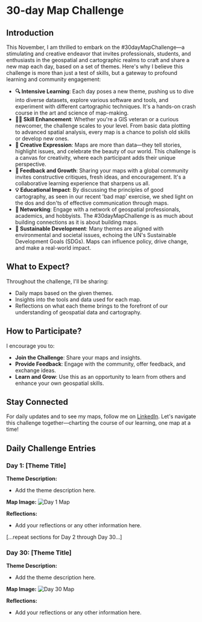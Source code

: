 # 30-day Map Challenge

## Introduction
This November, I am thrilled to embark on the #30dayMapChallenge—a stimulating and creative endeavor that invites professionals, students, and enthusiasts in the geospatial and cartographic realms to craft and share a new map each day, based on a set of themes. Here's why I believe this challenge is more than just a test of skills, but a gateway to profound learning and community engagement:

- **🔍 Intensive Learning**: Each day poses a new theme, pushing us to dive into diverse datasets, explore various software and tools, and experiment with different cartographic techniques. It's a hands-on crash course in the art and science of map-making.
- **👩‍💻 Skill Enhancement**: Whether you're a GIS veteran or a curious newcomer, the challenge scales to your level. From basic data plotting to advanced spatial analysis, every map is a chance to polish old skills or develop new ones.
- **🌟 Creative Expression**: Maps are more than data—they tell stories, highlight issues, and celebrate the beauty of our world. This challenge is a canvas for creativity, where each participant adds their unique perspective.
- **🔄 Feedback and Growth**: Sharing your maps with a global community invites constructive critiques, fresh ideas, and encouragement. It's a collaborative learning experience that sharpens us all.
- **💡 Educational Impact**: By discussing the principles of good cartography, as seen in our recent 'bad map' exercise, we shed light on the dos and don'ts of effective communication through maps.
- **🔗 Networking**: Engage with a network of geospatial professionals, academics, and hobbyists. The #30dayMapChallenge is as much about building connections as it is about building maps.
- **🌱 Sustainable Development**: Many themes are aligned with environmental and societal issues, echoing the UN's Sustainable Development Goals (SDGs). Maps can influence policy, drive change, and make a real-world impact.

## What to Expect?
Throughout the challenge, I'll be sharing:
- Daily maps based on the given themes.
- Insights into the tools and data used for each map.
- Reflections on what each theme brings to the forefront of our understanding of geospatial data and cartography.

## How to Participate?
I encourage you to:
- **Join the Challenge**: Share your maps and insights.
- **Provide Feedback**: Engage with the community, offer feedback, and exchange ideas.
- **Learn and Grow**: Use this as an opportunity to learn from others and enhance your own geospatial skills.

## Stay Connected
For daily updates and to see my maps, follow me on [LinkedIn](https://www.linkedin.com/in/desmond-lartey/). Let's navigate this challenge together—charting the course of our learning, one map at a time!

## Daily Challenge Entries

### Day 1: [Theme Title]
**Theme Description:**
- Add the theme description here.

**Map Image:**
![Day 1 Map](data/day1_map.png)

**Reflections:**
- Add your reflections or any other information here.

[...repeat sections for Day 2 through Day 30...]

### Day 30: [Theme Title]
**Theme Description:**
- Add the theme description here.

**Map Image:**
![Day 30 Map](data/day30_map.png)

**Reflections:**
- Add your reflections or any other information here.
